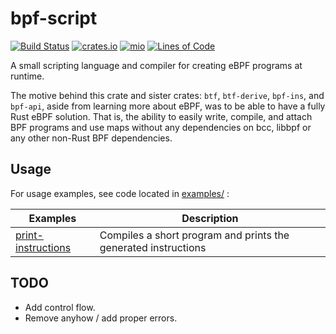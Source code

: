 # bpf-script
[![Build Status](https://github.com/arcjustin/bpf-script/workflows/build/badge.svg)](https://github.com/arcjustin/bpf-script/actions?query=workflow%3Abuild)
[![crates.io](https://img.shields.io/crates/v/bpf-script.svg)](https://crates.io/crates/bpf-script)
[![mio](https://docs.rs/bpf-script/badge.svg)](https://docs.rs/bpf-script/)
[![Lines of Code](https://tokei.rs/b1/github/arcjustin/bpf-script?category=code)](https://tokei.rs/b1/github/arcjustin/bpf-script?category=code)

A small scripting language and compiler for creating eBPF programs at runtime.

The motive behind this crate and sister crates: `btf`, `btf-derive`, `bpf-ins`, and `bpf-api`, aside from learning more about eBPF, was to be able to have a fully Rust eBPF solution. That is, the ability to easily write, compile, and attach BPF programs and use maps without any dependencies on bcc, libbpf or any other non-Rust BPF dependencies.

## Usage

For usage examples, see code located in [examples/](examples/) :

  | Examples | Description |
  |----------|-------------|
  |[print-instructions](examples/print-instructions.rs)| Compiles a short program and prints the generated instructions|

## TODO
- Add control flow.
- Remove anyhow / add proper errors.
